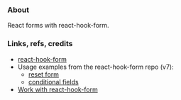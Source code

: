 ### About

React forms with react-hook-form.

### Links, refs, credits

* [react-hook-form](https://react-hook-form.com)
* Usage examples from the react-hook-form repo (v7):
  * [reset form](https://github.com/react-hook-form/react-hook-form/blob/master/examples/V7/resetForm.tsx)
  * [conditional fields](https://github.com/react-hook-form/react-hook-form/blob/master/examples/V7/conditionalFields.tsx)
* [Work with react-hook-form](https://habr.com/ru/company/timeweb/blog/722108)
 
